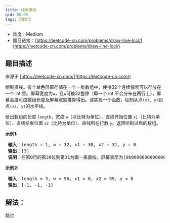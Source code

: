 ```yaml
---
title: 绘制直线
qid: 05.08
tags: [数组]
---
```



- 难度：Medium
- 题目链接：[https://leetcode-cn.com/problems/draw-line-lcci/](https://leetcode-cn.com/problems/draw-line-lcci/)


## 题目描述

来源于 [https://leetcode-cn.com/](https://leetcode-cn.com/)

<p>绘制直线。有个单色屏幕存储在一个一维数组中，使得32个连续像素可以存放在一个 int 里。屏幕宽度为<code>w</code>，且<code>w</code>可被32整除（即一个 int 不会分布在两行上），屏幕高度可由数组长度及屏幕宽度推算得出。请实现一个函数，绘制从点<code>(x1, y)</code>到点<code>(x2, y)</code>的水平线。</p>

<p>给出数组的长度 <code>length</code>，宽度 <code>w</code>（以比特为单位）、直线开始位置 <code>x1</code>（比特为单位）、直线结束位置 <code>x2</code>（比特为单位）、直线所在行数&nbsp;<code>y</code>。返回绘制过后的数组。</p>

<p><strong>示例1:</strong></p>

<pre><strong> 输入</strong>：length = 1, w = 32, x1 = 30, x2 = 31, y = 0
<strong> 输出</strong>：[3]
<strong> 说明</strong>：在第0行的第30位到第31为画一条直线，屏幕表示为[0b000000000000000000000000000000011]
</pre>

<p><strong>示例2:</strong></p>

<pre><strong> 输入</strong>：length = 3, w = 96, x1 = 0, x2 = 95, y = 0
<strong> 输出</strong>：[-1, -1, -1]
</pre>


## 解法：

跳过